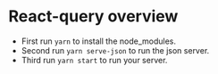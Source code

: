 # React-query overview

- First run `yarn` to install the node_modules.
- Second run `yarn serve-json` to run the json server.
- Third run `yarn start` to run your server.

